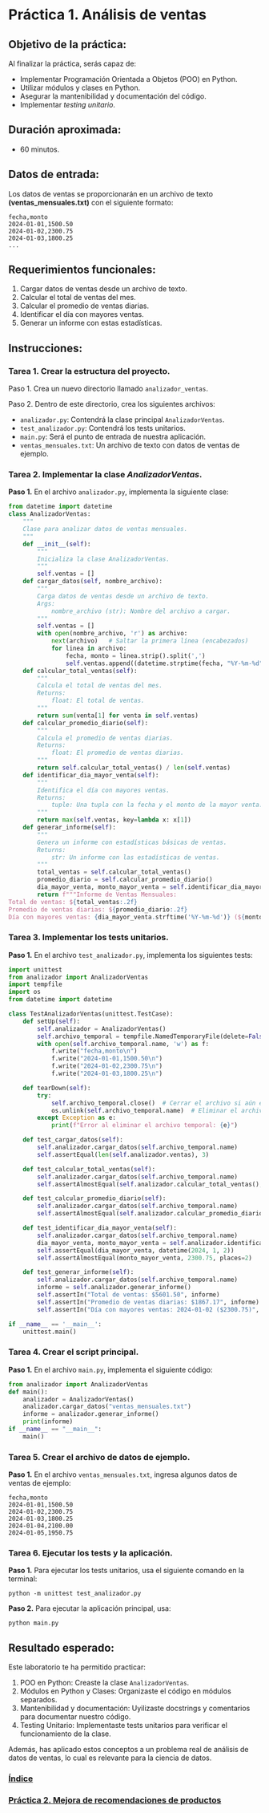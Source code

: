 # Práctica 1. Análisis de ventas

## Objetivo de la práctica:

Al finalizar la práctica, serás capaz de:

- Implementar Programación Orientada a Objetos (POO) en Python. <br>
- Utilizar módulos y clases en Python.<br>
- Asegurar la mantenibilidad y documentación del código.<br>
- Implementar *testing unitario*.

## Duración aproximada:

- 60 minutos.

## Datos de entrada:

Los datos de ventas se proporcionarán en un archivo de texto **(ventas_mensuales.txt)** con el siguiente formato:

```
fecha,monto
2024-01-01,1500.50
2024-01-02,2300.75
2024-01-03,1800.25
...
```

## Requerimientos funcionales:

1. Cargar datos de ventas desde un archivo de texto. <br>
2. Calcular el total de ventas del mes.<br>
3. Calcular el promedio de ventas diarias.<br>
4. Identificar el día con mayores ventas.<br>
5. Generar un informe con estas estadísticas.<br>

## Instrucciones: 

### **Tarea 1.** Crear la estructura del proyecto.

Paso 1. Crea un nuevo directorio llamado `analizador_ventas`.

Paso 2. Dentro de este directorio, crea los siguientes archivos:
   - `analizador.py`: Contendrá la clase principal `AnalizadorVentas`.
   - `test_analizador.py`: Contendrá los tests unitarios.
   - `main.py`: Será el punto de entrada de nuestra aplicación.
   - `ventas_mensuales.txt`: Un archivo de texto con datos de ventas de ejemplo.

### **Tarea 2.** Implementar la clase _AnalizadorVentas_.

**Paso 1.** En el archivo `analizador.py`, implementa la siguiente clase:

```python
from datetime import datetime
class AnalizadorVentas:
    """
    Clase para analizar datos de ventas mensuales.
    """
    def __init__(self):
        """
        Inicializa la clase AnalizadorVentas.
        """
        self.ventas = []
    def cargar_datos(self, nombre_archivo):
        """
        Carga datos de ventas desde un archivo de texto.
        Args:
            nombre_archivo (str): Nombre del archivo a cargar.
        """
        self.ventas = []
        with open(nombre_archivo, 'r') as archivo:
            next(archivo)   # Saltar la primera línea (encabezados)
            for linea in archivo:
                fecha, monto = linea.strip().split(',')
                self.ventas.append((datetime.strptime(fecha, "%Y-%m-%d"), float(monto)))
    def calcular_total_ventas(self):
        """
        Calcula el total de ventas del mes.
        Returns:
            float: El total de ventas.
        """
        return sum(venta[1] for venta in self.ventas)
    def calcular_promedio_diario(self):
        """
        Calcula el promedio de ventas diarias.
        Returns:
            float: El promedio de ventas diarias.
        """
        return self.calcular_total_ventas() / len(self.ventas)
    def identificar_dia_mayor_venta(self):
        """
        Identifica el día con mayores ventas.
        Returns:
            tuple: Una tupla con la fecha y el monto de la mayor venta.
        """
        return max(self.ventas, key=lambda x: x[1])
    def generar_informe(self):
        """
        Genera un informe con estadísticas básicas de ventas.
        Returns:
            str: Un informe con las estadísticas de ventas.
        """
        total_ventas = self.calcular_total_ventas()
        promedio_diario = self.calcular_promedio_diario()
        dia_mayor_venta, monto_mayor_venta = self.identificar_dia_mayor_venta()
        return f"""Informe de Ventas Mensuales:
Total de ventas: ${total_ventas:.2f}
Promedio de ventas diarias: ${promedio_diario:.2f}
Día con mayores ventas: {dia_mayor_venta.strftime('%Y-%m-%d')} (${monto_mayor_venta:.2f})"""
```

### **Tarea 3.** Implementar los tests unitarios.

**Paso 1.** En el archivo `test_analizador.py`, implementa los siguientes tests:

```python
import unittest
from analizador import AnalizadorVentas
import tempfile
import os
from datetime import datetime

class TestAnalizadorVentas(unittest.TestCase):
    def setUp(self):
        self.analizador = AnalizadorVentas()
        self.archivo_temporal = tempfile.NamedTemporaryFile(delete=False, mode='w', newline='')
        with open(self.archivo_temporal.name, 'w') as f:
            f.write("fecha,monto\n")
            f.write("2024-01-01,1500.50\n")
            f.write("2024-01-02,2300.75\n")
            f.write("2024-01-03,1800.25\n")

    def tearDown(self):
        try:
            self.archivo_temporal.close()  # Cerrar el archivo si aún está abierto
            os.unlink(self.archivo_temporal.name)  # Eliminar el archivo
        except Exception as e:
            print(f"Error al eliminar el archivo temporal: {e}")

    def test_cargar_datos(self):
        self.analizador.cargar_datos(self.archivo_temporal.name)
        self.assertEqual(len(self.analizador.ventas), 3)

    def test_calcular_total_ventas(self):
        self.analizador.cargar_datos(self.archivo_temporal.name)
        self.assertAlmostEqual(self.analizador.calcular_total_ventas(), 5601.50, places=2)

    def test_calcular_promedio_diario(self):
        self.analizador.cargar_datos(self.archivo_temporal.name)
        self.assertAlmostEqual(self.analizador.calcular_promedio_diario(), 1867.17, places=2)

    def test_identificar_dia_mayor_venta(self):
        self.analizador.cargar_datos(self.archivo_temporal.name)
        dia_mayor_venta, monto_mayor_venta = self.analizador.identificar_dia_mayor_venta()
        self.assertEqual(dia_mayor_venta, datetime(2024, 1, 2))
        self.assertAlmostEqual(monto_mayor_venta, 2300.75, places=2)

    def test_generar_informe(self):
        self.analizador.cargar_datos(self.archivo_temporal.name)
        informe = self.analizador.generar_informe()
        self.assertIn("Total de ventas: $5601.50", informe)
        self.assertIn("Promedio de ventas diarias: $1867.17", informe)
        self.assertIn("Día con mayores ventas: 2024-01-02 ($2300.75)", informe)

if __name__ == '__main__':
    unittest.main()
```

### **Tarea 4.** Crear el script principal.

**Paso 1.** En el archivo `main.py`, implementa el siguiente código:

```python
from analizador import AnalizadorVentas
def main():
    analizador = AnalizadorVentas()
    analizador.cargar_datos("ventas_mensuales.txt")
    informe = analizador.generar_informe()
    print(informe)
if __name__ == "__main__":
    main()
```

### **Tarea 5.** Crear el archivo de datos de ejemplo.

**Paso 1.** En el archivo `ventas_mensuales.txt`, ingresa algunos datos de ventas de ejemplo:

```
fecha,monto
2024-01-01,1500.50
2024-01-02,2300.75
2024-01-03,1800.25
2024-01-04,2100.00
2024-01-05,1950.75
```

### **Tarea 6.** Ejecutar los tests y la aplicación.

**Paso 1.** Para ejecutar los tests unitarios, usa el siguiente comando en la terminal:

   ```
   python -m unittest test_analizador.py
   ```
   
**Paso 2.** Para ejecutar la aplicación principal, usa:

   ```
   python main.py
   ```
   
## Resultado esperado: 

Este laboratorio te ha permitido practicar:

1. POO en Python: Creaste la clase `AnalizadorVentas`. <br>
2. Módulos en Python y Clases: Organizaste el código en módulos separados.<br>
3. Mantenibilidad y documentación: Uyilizaste docstrings y comentarios para documentar nuestro código.<br>
4. Testing Unitario: Implementaste tests unitarios para verificar el funcionamiento de la clase.

Además, has aplicado estos conceptos a un problema real de análisis de datos de ventas, lo cual es relevante para la ciencia de datos.


### [Índice](../README.md)

### [Práctica 2. Mejora de recomendaciones de productos](../Capítulo2/README.md)

